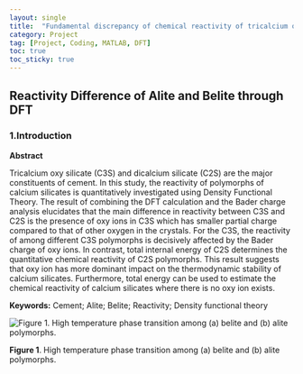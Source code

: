 ```yaml
---
layout: single
title:  "Fundamental discrepancy of chemical reactivity of tricalcium oxy silicate (alite), dicalcium silicate (belite), and their polymorphs: A density functional theory study" 
category: Project
tag: [Project, Coding, MATLAB, DFT]
toc: true
toc_sticky: true
---
```


## Reactivity Difference of Alite and Belite through DFT

### 1.Introduction

**Abstract**

Tricalcium oxy silicate (C3S) and dicalcium silicate (C2S) are the major constituents of cement. In this study, the reactivity of polymorphs of calcium silicates is quantitatively investigated using Density Functional Theory. The result of combining the DFT calculation and the Bader charge analysis elucidates that the main difference in reactivity between C3S and C2S is the presence of oxy ions in C3S which has smaller partial charge compared to that of other oxygen in the crystals. For the C3S, the reactivity of among different C3S polymorphs is decisively affected by the Bader charge of oxy ions. In contrast, total internal energy of C2S determines the quantitative chemical reactivity of C2S polymorphs. This result suggests that oxy ion has more dominant impact on the thermodynamic stability of calcium silicates. Furthermore, total energy can be used to estimate the chemical reactivity of calcium silicates where there is no oxy ion exists.

**Keywords:** Cement; Alite; Belite; Reactivity; Density functional theory

![**Figure 1**. High temperature phase transition among (a) belite and (b) alite polymorphs.]()

**Figure 1**. High temperature phase transition among (a) belite and (b) alite polymorphs.